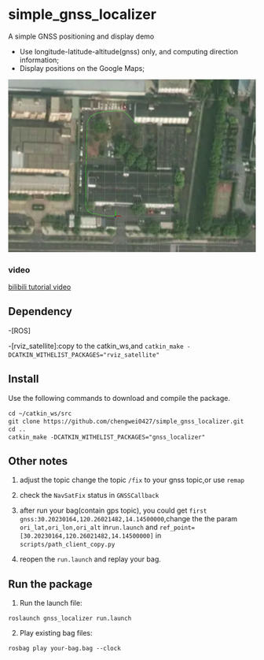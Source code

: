 # simple_gnss_localizer
A simple GNSS positioning and display demo

- Use longitude-latitude-altitude(gnss) only, and computing direction information;
- Display positions on the Google Maps;

<div align="center">
<img src="./doc/gnss_localizer.png" width="1000px">
</div>

### video
[bilibili tutorial video](https://www.bilibili.com/video/BV1ZL4y1V7QF?spm_id_from=333.337.search-card.all.click)


## Dependency

-[ROS]

-[rviz_satellite]:copy to the catkin_ws,and ```catkin_make -DCATKIN_WITHELIST_PACKAGES="rviz_satellite"```

## Install

Use the following commands to download and compile the package.

```
cd ~/catkin_ws/src
git clone https://github.com/chengwei0427/simple_gnss_localizer.git
cd ..
catkin_make -DCATKIN_WITHELIST_PACKAGES="gnss_localizer"
```

## Other notes

1. adjust the topic
change the topic ```/fix``` to your gnss topic,or use ```remap```

2. check the ```NavSatFix``` status in ```GNSSCallback```

3. after run your bag(contain gps topic), you could get ```first gnss:30.20230164,120.26021482,14.14500000```,change the the param ```ori_lat,ori_lon,ori_alt``` in```run.launch``` and ```ref_point=[30.20230164,120.26021482,14.14500000]``` in ```scripts/path_client_copy.py```

4. reopen the ```run.launch``` and replay your bag.

## Run the package

1. Run the launch file:
```
roslaunch gnss_localizer run.launch
```

2. Play existing bag files:
```
rosbag play your-bag.bag --clock
```